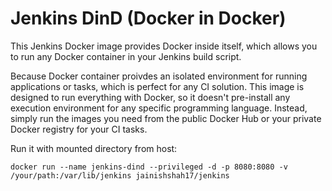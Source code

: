 # Jenkins DinD (Docker in Docker)

This Jenkins Docker image provides Docker inside itself, which allows you to run any Docker container in your Jenkins build script.

Because Docker container proivdes an isolated environment for running applications or tasks, which is perfect for any CI solution. This image is designed to run everything with Docker, so it doesn't pre-install any execution environment for any specific programming language. Instead, simply run the images you need from the public Docker Hub or your private Docker registry for your CI tasks.

Run it with mounted directory from host:

```
docker run --name jenkins-dind --privileged -d -p 8080:8080 -v /your/path:/var/lib/jenkins jainishshah17/jenkins
```

